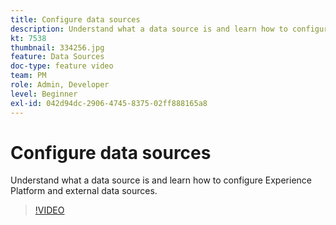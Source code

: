 ```yaml
---
title: Configure data sources
description: Understand what a data source is and learn how to configure Experience Platform and external data sources.
kt: 7538
thumbnail: 334256.jpg
feature: Data Sources
doc-type: feature video
team: PM
role: Admin, Developer
level: Beginner
exl-id: 042d94dc-2906-4745-8375-02ff888165a8
---
```

# Configure data sources

Understand what a data source is and learn how to configure Experience Platform and external data sources.

>[!VIDEO](https://video.tv.adobe.com/v/334256?quality=12)

